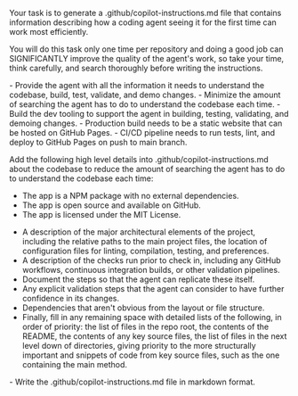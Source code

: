 Your task is to generate a .github/copilot-instructions.md file that contains information describing how a coding agent seeing it for the first time can work most efficiently.

You will do this task only one time per repository and doing a good job can SIGNIFICANTLY improve the quality of the agent's work, so take your time, think carefully, and search thoroughly before writing the instructions.

<Goals>
- Provide the agent with all the information it needs to understand the codebase, build, test, validate, and demo changes.
- Minimize the amount of searching the agent has to do to understand the codebase each time.
- Build the dev tooling to support the agent in building, testing, validating, and demoing changes.
- Production build needs to be a static website that can be hosted on GitHub Pages.
- CI/CD pipeline needs to run tests, lint, and deploy to GitHub Pages on push to main branch.
</Goals>

<WhatToAdd>

Add the following high level details into .github/copilot-instructions.md about the codebase to reduce the amount of searching the agent has to do to understand the codebase each time:
<HighLevelDetails>

-   The app is a NPM package with no external dependencies.
-   The app is open source and available on GitHub.
-   The app is licensed under the MIT License.
    </HighLevelDetails>

<ProjectLayout>

-   A description of the major architectural elements of the project, including the relative paths to the main project files, the location
    of configuration files for linting, compilation, testing, and preferences.
-   A description of the checks run prior to check in, including any GitHub workflows, continuous integration builds, or other validation pipelines.
-   Document the steps so that the agent can replicate these itself.
-   Any explicit validation steps that the agent can consider to have further confidence in its changes.
-   Dependencies that aren't obvious from the layout or file structure.
-   Finally, fill in any remaining space with detailed lists of the following, in order of priority: the list of files in the repo root, the
    contents of the README, the contents of any key source files, the list of files in the next level down of directories, giving priority to the more structurally important and snippets of code from key source files, such as the one containing the main method.
    </ProjectLayout>
    </WhatToAdd>

<StepsToFollow>
- Write the .github/copilot-instructions.md file in markdown format.
